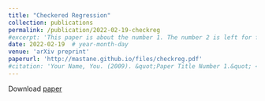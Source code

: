 ```yaml
---
title: "Checkered Regression"
collection: publications
permalink: /publication/2022-02-19-checkreg
#excerpt: 'This paper is about the number 1. The number 2 is left for future work.'
date: 2022-02-19  # year-month-day
venue: 'arXiv preprint'
paperurl: 'http://mastane.github.io/files/checkreg.pdf'
#citation: 'Your Name, You. (2009). &quot;Paper Title Number 1.&quot; <i>Journal 1</i>. 1(1).'
---
```


Download [paper](http://mastane.github.io/files/checkreg.pdf)
